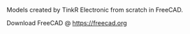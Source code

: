 Models created by TinkR Electronic from scratch in FreeCAD.

Download FreeCAD @ https://freecad.org
